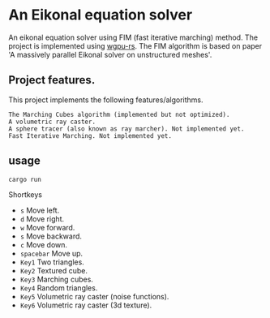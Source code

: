 # An Eikonal equation solver

An eikonal equation solver using FIM (fast iterative marching) method. The project is implemented using [wgpu-rs](https://github.com/gfx-rs/wgpu/rs).
The FIM algorithm is based on paper 'A massively parallel Eikonal solver on unstructured meshes'. 

## Project features. 

This project implements the following features/algorithms. 

	The Marching Cubes algorithm (implemented but not optimized).
	A volumetric ray caster.
	A sphere tracer (also known as ray marcher). Not implemented yet.
	Fast Iterative Marching. Not implemented yet.

## usage

	cargo run

Shortkeys

* `s` Move left.
* `d` Move right.
* `w` Move forward.
* `s` Move backward.
* `c` Move down.
* `spacebar` Move up.
* `Key1` Two triangles.
* `Key2` Textured cube.
* `Key3` Marching cubes.
* `Key4` Random triangles.
* `Key5` Volumetric ray caster (noise functions).
* `Key6` Volumetric ray caster (3d texture).
